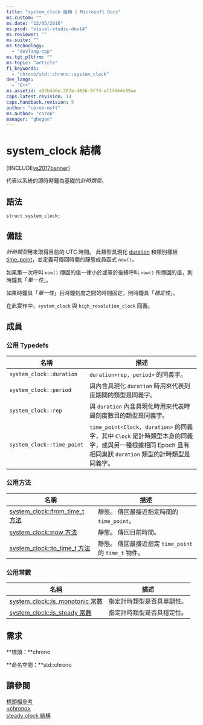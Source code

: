 ```yaml
---
title: "system_clock 結構 | Microsoft Docs"
ms.custom: ""
ms.date: "12/05/2016"
ms.prod: "visual-studio-dev14"
ms.reviewer: ""
ms.suite: ""
ms.technology: 
  - "devlang-cpp"
ms.tgt_pltfrm: ""
ms.topic: "article"
f1_keywords: 
  - "chrono/std::chrono::system_clock"
dev_langs: 
  - "C++"
ms.assetid: a97bd46e-267a-4836-9f7d-af1f664e99ae
caps.latest.revision: 14
caps.handback.revision: 5
author: "corob-msft"
ms.author: "corob"
manager: "ghogen"
---
```

# system_clock 結構
[!INCLUDE[vs2017banner](../assembler/inline/includes/vs2017banner.md)]

代表以系統的即時時鐘為基礎的*計時類型*。  
  
## 語法  
  
```  
struct system_clock;  
```  
  
## 備註  
 *計時類型*用來取得目前的 UTC 時間。  此類型具現化 [duration](../standard-library/duration-class.md) 和類別樣板 [time\_point](../standard-library/time-point-class.md)，並定義可傳回時間的靜態成員函式 `now()`。  
  
 如果第一次呼叫 `now()` 傳回的值一律小於或等於後續呼叫 `now()` 所傳回的值，則時鐘具「*單一性*」。  
  
 如果時鐘具「*單一性*」且時鐘刻度之間的時間固定，則時鐘具「*穩定性*」。  
  
 在此實作中，`system_clock` 與 `high_resolution_clock` 同義。  
  
## 成員  
  
### 公用 Typedefs  
  
|名稱|描述|  
|--------|--------|  
|`system_clock::duration`|`duration<rep, period>` 的同義字。|  
|`system_clock::period`|與內含具現化 `duration` 時用來代表刻度期間的類型是同義字。|  
|`system_clock::rep`|與 `duration` 內含具現化時用來代表時鐘刻度數目的類型是同義字。|  
|`system_clock::time_point`|`time_point<Clock, duration>` 的同義字，其中 `Clock` 是計時類型本身的同義字，或與另一種根據相同 Epoch 且有相同巢狀 `duration` 類型的計時類型是同義字。|  
  
### 公用方法  
  
|名稱|描述|  
|--------|--------|  
|[system\_clock::from\_time\_t 方法](../Topic/system_clock::from_time_t%20Method.md)|靜態。  傳回最接近指定時間的 `time_point`。|  
|[system\_clock::now 方法](../Topic/system_clock::now%20Method.md)|靜態。  傳回目前時間。|  
|[system\_clock::to\_time\_t 方法](../Topic/system_clock::to_time_t%20Method.md)|靜態。  傳回最接近指定 `time_point` 的 `time_t` 物件。|  
  
### 公用常數  
  
|名稱|描述|  
|--------|--------|  
|[system\_clock::is\_monotonic 常數](../Topic/system_clock::is_monotonic%20Constant.md)|指定計時類型是否具單調性。|  
|[system\_clock::is\_steady 常數](../Topic/system_clock::is_steady%20Constant.md)|指定計時類型是否具穩定性。|  
  
## 需求  
 **標頭：**chrono  
  
 **命名空間：**std::chrono  
  
## 請參閱  
 [標頭檔參考](../standard-library/cpp-standard-library-header-files.md)   
 [\<chrono\>](../standard-library/chrono.md)   
 [steady\_clock 結構](../standard-library/steady-clock-struct.md)